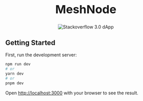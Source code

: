 <h1 align="center" style="font-size: 36px;">MeshNode</h1>

<p align="center">
  <img src="https://github.com/VijayKumarKTG/hackathon-front-end/assets/75990868/2cfcde1f-c187-4650-9164-14f5432d646c" alt="Stackoverflow 3.0 dApp">
</p>


## Getting Started

First, run the development server:

```bash
npm run dev
# or
yarn dev
# or
pnpm dev
```

Open [http://localhost:3000](http://localhost:3000) with your browser to see the result.

